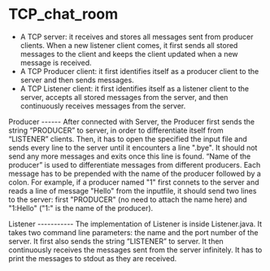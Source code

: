 # TCP_chat_room

- A TCP server: it receives and stores all messages sent from producer clients. When a new listener client comes, it first sends all stored messages to the client and keeps the client updated when a new message is received.
- A TCP Producer client: it first identifies itself as a producer client to the server and then sends messages.
- A TCP Listener client: it first identifies itself as a listener client to the server, accepts all stored messages from the server, and then continuously receives messages from the server.

Producer  ------
After connected with Server, the Producer first sends the string “PRODUCER” to server, in order to differentiate itself from “LISTENER” clients. Then, it has to open the specified the input file and sends every line to the server until it encounters a line ".bye". It should not send any more messages and exits once this line is found. “Name of the producer” is used to differentiate messages from different producers. Each message has to be prepended with the name of the producer followed by a colon.
For example, if a producer named "1" first connets to the server and reads a line of message "Hello" from the inputfile, it should send two lines to the server: first "PRODUCER" (no need to attach the name here) and "1:Hello" ("1:" is the name of the producer). 

Listener -----------
The implementation of Listener is inside Listener.java. It takes two command line parameters: the name and the port number of the server. It first also sends the string “LISTENER” to server. It then continuously receives the messages sent from the server infinitely. It has to print the messages to stdout as they are received.
